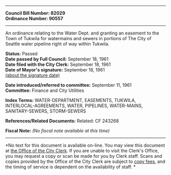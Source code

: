 * * * * *  
  
**Council Bill Number: [](#h0)[](#h2)82029**   
**Ordinance Number: 90557**  
  
* * * * *  
  
An ordinance relating to the Water Dept. and granting an easement to the Town of Tukwila for watermains and sewers in portions of The City of Seattle water pipeline right of way within Tukwila.  
  
**Status:** Passed   
**Date passed by Full Council:** September 18, 1961   
**Date filed with the City Clerk:** September 18, 1961   
**Date of Mayor's signature:** September 18, 1961   
[(about the signature date)](/~public/approvaldate.htm)   
  
  
**Date introduced/referred to committee:** September 11, 1961   
**Committee:** Finance and City Utilities   
  
**Index Terms:** WATER-DEPARTMENT, EASEMENTS, TUKWILA, INTERLOCAL-AGREEMENTS, WATER, PIPELINES, WATER-MAINS, SANITARY-SEWERS, STORM-SEWERS  
  
**References/Related Documents:** Related: CF 243268  
  
**Fiscal Note:** *(No fiscal note available at this time)*  
  
* * * * *  
  
*No text for this document is available on-line. You may view this document at [the Office of the City Clerk](http://www.seattle.gov/leg/clerk/contactUs.htm). If you are unable to visit the Clerk's Office, you may request a copy or scan be made for you by Clerk staff. Scans and copies provided by the Office of the City Clerk are subject to [copy fees](http://clerk.seattle.gov/~public/clerkfees.htm), and the timing of service is dependent on the availability of staff. *  
  
  

